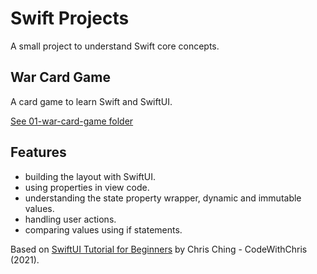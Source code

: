 # Swift Projects

A small project to understand Swift core concepts.

## War Card Game

A card game to learn Swift and SwiftUI.

[See 01-war-card-game folder](https://github.com/solygambas/swift-projects/tree/main/01-war-card-game)

<!---<p align="center">
    <a href="https://github.com/solygambas/swift-projects/tree/main/01-war-card-game">
        <img src="01-war-card-game/screenshot.png" style="width:528px;max-width:100%;">
    </a>
</p> -->

## Features

- building the layout with SwiftUI.
- using properties in view code.
- understanding the state property wrapper, dynamic and immutable values.
- handling user actions.
- comparing values using if statements.

Based on [SwiftUI Tutorial for Beginners](https://www.youtube.com/watch?v=F2ojC6TNwws) by Chris Ching - CodeWithChris (2021).
